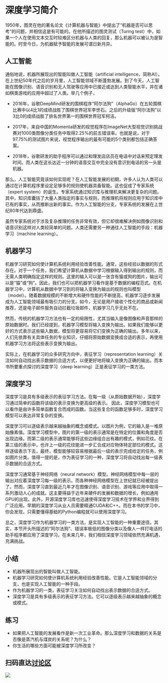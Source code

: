 # 深度学习简介


1950年，图灵在他的著名论文《计算机器与智能》中提出了“机器是否可以思考”的问题，并相信这是有可能的。在他所描述的图灵测试（Turing test）中，如果一个人在使用文本交互时较难区分机器与人类的回复，那么机器可以被认为是智能的。时至今日，为机器赋予智能的发展可谓日新月异。


## 人工智能

通俗地说，机器所展现出的智能叫做人工智能（artificial intelligence，简称AI）。在上世纪50年代之后的岁月里，人工智能领域不断蓬勃发展。到了今天，人工智能在图像识别、语音识别和无人驾驶等应用中已接近或达到人类智能水平，并在诸如棋类游戏的应用中超过了人类。举几个例子，

* 2016年，谷歌DeepMind研发的围棋程序“阿尔法狗”（AlphaGo）在五轮围棋比赛中以4比1的成绩战胜了围棋世界冠军李世石。之后的升级版“阿尔法狗”以3比0的成绩战胜了排名世界第一的围棋世界冠军柯洁。

* 2017年，来自中国的Momenta研发的视觉程序在ImageNet大型视觉识别挑战赛对1000类图像分类任务中取得2.25%的前五错误率。也就是说，对于97.75%的测试图片来说，视觉程序输出的最有可能的5个类别都包括正确答案。

* 2018年，谷歌研发的助手程序可以通过和理发店店员在电话中对话来预定理发时间。而人类在这长达近一分钟的语音交互中完全没有意识到电话的另一头是机器。

那么，人工智能究竟该如何实现呢？在人工智能发展的初期，许多人认为人类可以通过在计算机程序里设定足够多的规则使机器具备智能。这也促成了专家系统（expert system）的诞生。专家系统通过知识库与推理机来解决更复杂的问题。其中，知识库囊括了大量人类指定的事实与规则，而推理机将规则应用于知识库中已有的事实，从而推断出新的事实。作为人工智能的分支，专家系统的发展在上世纪80年代达到鼎盛。

虽然专家系统对于涉及复杂推理的任务非常有效，但它却很难解决例如图像识别和语音识别这样对人类较简单的问题。人类还需要另一种通往人工智能的手段：机器学习（machine learning）。


## 机器学习

机器学习研究如何使计算机系统利用经验改善性能。通常，这些经验以数据的形式存在。对于一个任务，我们希望计算机从数据中学习根据输入得到输出的规则，而无需人类明确指定这样的规则。这里的输入可以是一张含有猫或狗的图片，输出可以是“猫”或“狗”。因此，我们也可以把机器学习看作是基于数据的编程范式。在机器学习中，计算机从数据中学习到的将输入变换为输出的规则也叫模型（model）。随着数据规模的不断增大和硬件性能的不断提高，机器学习逐步发展成为人工智能领域最有吸引力的分支。如今，无论是用户接收个性化的商品或新闻推荐，还是电子邮件服务自动拦截垃圾邮件，机器学习几乎无处不在。

然而，传统的机器学习方法也有一定的局限性，尤其当输入是像图像和声音那样的原始数据时。我们已经提到，机器学习模型将输入变换为输出。如果我们能够以更好的方式表示这些输入数据，模型将更容易将它们变换为正确的输出。多年以来，人们先依靠有关具体任务的专业知识，仔细将原始数据变换成合适的表示，再使用机器学习方法将这些表示变换为输出。

实际上，在机器学习的众多研究方向中，表征学习（representation learning）关注如何自动找出表示数据的合适方式，以便更好地将输入变换为正确的输出。而本书所要重点探讨的深度学习（deep learning）正是表征学习的一类方法。


## 深度学习

深度学习是具有多级表示的表征学习方法。在每一级（从原始数据开始），深度学习通过简单的函数将该级的表示变换为更高级的表示。
因此，深度学习模型也可以看作是由许多简单函数复合而成的函数。当这些复合的函数足够多时，深度学习模型可以表达非常复杂的变换。

深度学习可以逐级表示越来越抽象的概念或模式。以图片为例，它的输入是一堆原始像素值。深度学习模型中，图片的第一级的表示通常是在特定的位置和角度是否出现边缘。而第二级的表示通常能够将这些边缘组合出有趣的模式，例如花纹。在第三级的表示中，也许上一级的花纹能进一步汇合成对应物体特定部位的模式。这样逐级表示下去，最终，模型能够较容易根据最后一级的表示完成给定的任务，例如图片分类。值得一提的是，作为表征学习的一种，深度学习将自动找出每一级表示数据的合适方式。

深度学习通常基于神经网络（neural network）模型。神经网络模型中每一层的输出对应着深度学习每一级的表示。而各种神经网络模型在上世纪就已经被提出了。然而，深度学习直到最近几年才在图像识别、语音识别、游戏等应用中取得一系列激动人心的成就。这主要得益于近年来硬件的发展和数据的增长，例如通用GPU的出现。此外，开源深度学习库也迅速使得深度学习技术在学界和业界得到广泛应用。早期的深度学习从业人员需要精通CUDA和C++。而在本书的学习中，你会发现，只需要懂得基础的Python编程就可以使用深度学习。

总之，深度学习作为机器学习的一类方法，是实现人工智能的一种重要途径。其实，本节开头所描述的“阿尔法狗”、错误率极低的图像分类以及像人一样打电话的助手程序都应用了深度学习。在未来几年，我们相信深度学习领域依然充满机遇，充满挑战。


## 小结

* 机器所展现出的智能叫做人工智能。
* 机器学习研究如何使计算机系统利用经验改善性能。它是人工智能领域的分支，也是实现人工智能的一种手段。
* 作为机器学习的一类，表征学习关注如何自动找出表示数据的合适方式。
* 深度学习是具有多级表示的表征学习方法。它可以逐级表示越来越抽象的概念或模式。


## 练习

* 如果把人工智能的发展看作是新一次工业革命。那么深度学习和数据的关系是否像是蒸汽机与煤炭的关系呢？为什么？
* 你生活的哪些方面可能被深度学习所改变？

## 扫码直达[讨论区](https://discuss.gluon.ai/t/topic/746)


![](../img/qr_deep-learning-intro.svg)
